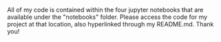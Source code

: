 All of my code is contained within the four jupyter notebooks that are available under the "notebooks" folder. Please access the code for my project at that location, also hyperlinked through my README.md. Thank you!
